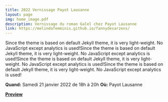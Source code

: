 ```yaml
---
title: 2022 Vernissage Payot Lausanne
layout: page
img: home_image.pdf
description: Vernissage du roman Galel chez Payot Lausanne
link: https://melindafemminis.github.io/fannydesarzens/
---
```


Since the theme is based on default Jekyll theme, it is very light-weight. No JavaScript except analytics is used!Since the theme is based on default Jekyll theme, it is very light-weight. No JavaScript except analytics is used!Since the theme is based on default Jekyll theme, it is very light-weight. No JavaScript except analytics is used!Since the theme is based on default Jekyll theme, it is very light-weight. No JavaScript except analytics is used!

**Quand:** Samedi 21 janvier 2022 de 18h à 20h
**Où:** Payot Lausanne


[**Preview**]({{page.link}})